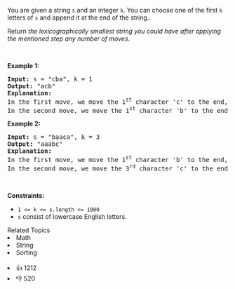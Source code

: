 <p>You are given a string <code>s</code> and an integer <code>k</code>. You can choose one of the first <code>k</code> letters of <code>s</code> and append it at the end of the string..</p>

<p>Return <em>the lexicographically smallest string you could have after applying the mentioned step any number of moves</em>.</p>

<p>&nbsp;</p> 
<p><strong class="example">Example 1:</strong></p>

<pre>
<strong>Input:</strong> s = "cba", k = 1
<strong>Output:</strong> "acb"
<strong>Explanation:</strong> 
In the first move, we move the 1<sup>st</sup> character 'c' to the end, obtaining the string "bac".
In the second move, we move the 1<sup>st</sup> character 'b' to the end, obtaining the final result "acb".
</pre>

<p><strong class="example">Example 2:</strong></p>

<pre>
<strong>Input:</strong> s = "baaca", k = 3
<strong>Output:</strong> "aaabc"
<strong>Explanation:</strong> 
In the first move, we move the 1<sup>st</sup> character 'b' to the end, obtaining the string "aacab".
In the second move, we move the 3<sup>rd</sup> character 'c' to the end, obtaining the final result "aaabc".
</pre>

<p>&nbsp;</p> 
<p><strong>Constraints:</strong></p>

<ul> 
 <li><code>1 &lt;= k &lt;= s.length &lt;= 1000</code></li> 
 <li><code>s</code> consist of lowercase English letters.</li> 
</ul>

<div><div>Related Topics</div><div><li>Math</li><li>String</li><li>Sorting</li></div></div><br><div><li>👍 1212</li><li>👎 520</li></div>